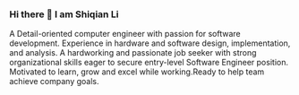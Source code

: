 ### Hi there 👋 I am Shiqian Li

A Detail-oriented computer engineer with passion for software development. Experience in hardware and software design,
 implementation, and analysis. A hardworking and passionate job seeker with strong organizational skills eager to secure
 entry-level Software Engineer position. Motivated to learn, grow and excel while working.Ready to help team achieve
 company goals.
<!--
**LXWHX/LXWHX** is a ✨ _special_ ✨ repository because its `README.md` (this file) appears on your GitHub profile.

Here are some ideas to get you started:

- 🔭 I’m currently working on ...
- 🌱 I’m currently learning ...
- 👯 I’m looking to collaborate on ...
- 🤔 I’m looking for help with ...
- 💬 Ask me about ...
- 📫 How to reach me: ...
- 😄 Pronouns: ...
- ⚡ Fun fact: ...
-->
